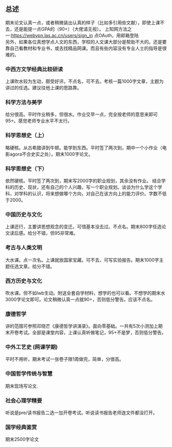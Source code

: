 ## 总述
期末论文认真一点，或者稍微装出认真的样子（比如多引用些文献），即使上课不去，还是能提一点GPA的（90+）（大佬请无视）。
上知网方法之一:https://webvpn.las.ac.cn/users/sign_in 点OAuth，用邮箱登陆  
另外，如果各位真想学点人文的东西，学校的人文课大部分是帮助不大的。还是要靠自己看教材和专业书，或去找精品网课。而且有些内容没有专业人士的指导是很难的。
### 中西方文学经典比较研读
上课吹水较为生动，颇受好评。不点名，可不去。考核一篇1000字文章，主题为讲过的任选。建议往他上课的思路靠。
### 科学方法与美学
给分很高。平时作业稍多，但很水。作业交早一点，完全按老师的意思来即可95+。感觉老师专业水平不太行。
### 科学思想史（上）
略硬核。从古希腊讲到牛顿。能学到东西。平时签了两次到，期中一个小作业（电影agora不合史实之处）。期末1000字论文。  
### 科学思想史（下）  
依然硬核。平时签了两次到，期末写2000字的职业规划，其余没有作业。 
结合学科的历史、现状，还有自己的个人兴趣，写一个职业规划。谈谈为什么学这个学科，对学科的认识，将来想做哪个方向，对自己在该方向上的能力评价。字数不低于2000。   
### 中国历史与文化
上课还行，主要讲思想观念的变迁。可惜基本没去过。不点名。期末800字任选论文读后感。给分不错，但95非常难。
### 考古与人类文明
大水课。点一次名。上课就放国家宝藏。可不去，可写实验报告。期末1000字主题任选文章。给分不错。
### 西方历史与文化
吹水课。但不如lwb生动。附送全套自学材料，想学的也可以看。不想学的期末水3000字论文即可。论文稍微认真一点就90+，否则低分警告。应该不点名。
### 康德哲学
讲的范围可参照邓晓芒《康德哲学讲演录》。面向零基础。一共有5次小测加上期末开卷考试。全部是课堂内容，上课认真听做笔记，95+不是梦，否则低分警告。
### 中外工艺史 (网课学期)
平时不用听，期末考试一张卷子限1周做完，简单，分很高。
### 中国哲学传统与智慧
期末现场写论文.
### 社会心理学精要
听说是pre/读书报告二选一加开卷考试。听说读书报告老师连文件都没打开。  
### 国学经典鉴赏
期末2500字论文
